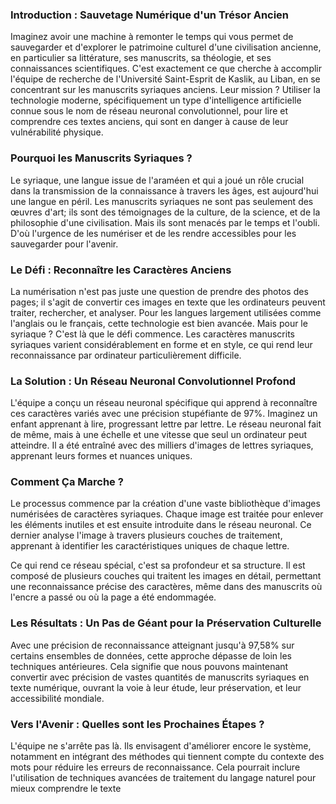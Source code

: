 
### Introduction : Sauvetage Numérique d'un Trésor Ancien

Imaginez avoir une machine à remonter le temps qui vous permet de sauvegarder et d'explorer le patrimoine culturel d'une civilisation ancienne, en particulier sa littérature, ses manuscrits, sa théologie, et ses connaissances scientifiques. C'est exactement ce que cherche à accomplir l'équipe de recherche de l'Université Saint-Esprit de Kaslik, au Liban, en se concentrant sur les manuscrits syriaques anciens. Leur mission ? Utiliser la technologie moderne, spécifiquement un type d'intelligence artificielle connue sous le nom de réseau neuronal convolutionnel, pour lire et comprendre ces textes anciens, qui sont en danger à cause de leur vulnérabilité physique.

### Pourquoi les Manuscrits Syriaques ?

Le syriaque, une langue issue de l'araméen et qui a joué un rôle crucial dans la transmission de la connaissance à travers les âges, est aujourd'hui une langue en péril. Les manuscrits syriaques ne sont pas seulement des œuvres d'art; ils sont des témoignages de la culture, de la science, et de la philosophie d'une civilisation. Mais ils sont menacés par le temps et l'oubli. D'où l'urgence de les numériser et de les rendre accessibles pour les sauvegarder pour l'avenir.

### Le Défi : Reconnaître les Caractères Anciens

La numérisation n'est pas juste une question de prendre des photos des pages; il s'agit de convertir ces images en texte que les ordinateurs peuvent traiter, rechercher, et analyser. Pour les langues largement utilisées comme l'anglais ou le français, cette technologie est bien avancée. Mais pour le syriaque ? C'est là que le défi commence. Les caractères manuscrits syriaques varient considérablement en forme et en style, ce qui rend leur reconnaissance par ordinateur particulièrement difficile.

### La Solution : Un Réseau Neuronal Convolutionnel Profond

L'équipe a conçu un réseau neuronal spécifique qui apprend à reconnaître ces caractères variés avec une précision stupéfiante de 97%. Imaginez un enfant apprenant à lire, progressant lettre par lettre. Le réseau neuronal fait de même, mais à une échelle et une vitesse que seul un ordinateur peut atteindre. Il a été entraîné avec des milliers d'images de lettres syriaques, apprenant leurs formes et nuances uniques.

### Comment Ça Marche ?

Le processus commence par la création d'une vaste bibliothèque d'images numérisées de caractères syriaques. Chaque image est traitée pour enlever les éléments inutiles et est ensuite introduite dans le réseau neuronal. Ce dernier analyse l'image à travers plusieurs couches de traitement, apprenant à identifier les caractéristiques uniques de chaque lettre.

Ce qui rend ce réseau spécial, c'est sa profondeur et sa structure. Il est composé de plusieurs couches qui traitent les images en détail, permettant une reconnaissance précise des caractères, même dans des manuscrits où l'encre a passé ou où la page a été endommagée.

### Les Résultats : Un Pas de Géant pour la Préservation Culturelle

Avec une précision de reconnaissance atteignant jusqu'à 97,58% sur certains ensembles de données, cette approche dépasse de loin les techniques antérieures. Cela signifie que nous pouvons maintenant convertir avec précision de vastes quantités de manuscrits syriaques en texte numérique, ouvrant la voie à leur étude, leur préservation, et leur accessibilité mondiale.

### Vers l'Avenir : Quelles sont les Prochaines Étapes ?

L'équipe ne s'arrête pas là. Ils envisagent d'améliorer encore le système, notamment en intégrant des méthodes qui tiennent compte du contexte des mots pour réduire les erreurs de reconnaissance. Cela pourrait inclure l'utilisation de techniques avancées de traitement du langage naturel pour mieux comprendre le texte

